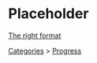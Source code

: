 # Placeholder

[The right format](https://github.com/Twig6943/ProjectOutlawn/blob/main/GhidraNotes/BreeMsgs/RightFormatExample.h)

[Categories](https://github.com/Twig6943/ProjectOutlawn/blob/main/GhidraNotes/BreeMsgs/Categories.h) > [Progress](https://github.com/Twig6943/GWGhidraNotes/blob/main/BreeMsgs/Progress/Current.h)
